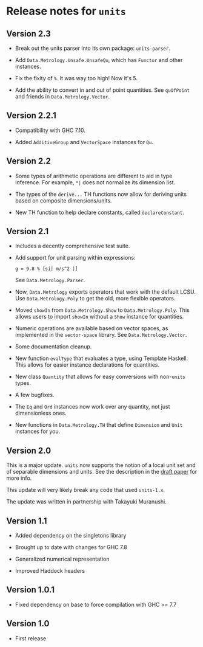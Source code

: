 Release notes for `units`
=========================

Version 2.3
-----------
* Break out the units parser into its own package: `units-parser`.

* Add `Data.Metrology.Unsafe.UnsafeQu`, which has `Functor` and other
instances.

* Fix the fixity of `%`. It was way too high! Now it's 5.

* Add the ability to convert in and out of point quantities. See `quOfPoint`
and friends in `Data.Metrology.Vector`.

Version 2.2.1
-------------

* Compatibility with GHC 7.10.

* Added `AdditiveGroup` and `VectorSpace` instances for `Qu`.

Version 2.2
-----------

* Some types of arithmetic operations are different to aid in type inference.
For example, `*|` does not normalize its dimension list.

* The types of the `derive...` TH functions now allow for deriving units
based on composite dimensions/units.

* New TH function to help declare constants, called `declareConstant`.

Version 2.1
-----------

* Includes a decently comprehensive test suite.

* Add support for unit parsing within expressions:

      g = 9.8 % [si| m/s^2 |]

  See `Data.Metrology.Parser`.

* Now, `Data.Metrology` exports operators that work with the default
  LCSU. Use `Data.Metrology.Poly` to get the old, more flexible operators.

* Moved `showIn` from `Data.Metrology.Show` to `Data.Metrology.Poly`. This
  allows users to import `showIn` without a `Show` instance for quantities.

* Numeric operations are available based on vector spaces, as implemented in
  the `vector-space` library. See `Data.Metrology.Vector`.

* Some documentation cleanup.

* New function `evalType` that evaluates a type, using Template Haskell. This
  allows for easier instance declarations for quantities.

* New class `Quantity` that allows for easy conversions with non-`units` types.

* A few bugfixes.

* The `Eq` and `Ord` instances now work over any quantity, not just dimensionless ones.

* New functions in `Data.Metrology.TH` that define `Dimension` and `Unit` instances
  for you.

Version 2.0
-----------

This is a major update. `units` now supports the notion of a local unit set
and of separable dimensions and units. See the description in the
[draft paper](http://www.cis.upenn.edu/~eir/papers/2014/units/units.pdf) for
more info.

This update will very likely break any code that used `units-1.x`.

The update was written in partnership with Takayuki Muranushi.

Version 1.1
-----------

* Added dependency on the singletons library

* Brought up to date with changes for GHC 7.8

* Generalized numerical representation

* Improved Haddock headers

Version 1.0.1
-------------

* Fixed dependency on base to force compilation with GHC >= 7.7

Version 1.0
-----------

 * First release
